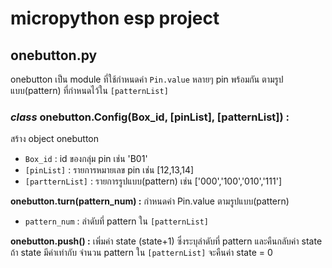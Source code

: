 # micropython esp project
## onebutton.py
onebutton เป็น module ที่ใช้กำหนดค่า `Pin.value` หลายๆ pin พร้อมกัน ตามรูปแบบ(pattern) ที่กำหนดไว้ใน `[patternList]`

### *class* **onebutton.Config(Box_id, [pinList], [patternList]) \:**
สร้าง object onebutton

- `Box_id` : id ของกลุ่ม pin เช่น 'B01'
- `[pinList]` : รายการหมายเลข pin เช่น [12,13,14]   
- `[partternList]` : รายการรูปแบบ(pattern) เช่น ['000','100','010','111']
    
**onebutton.turn(pattern_num) \:**
กำหนดค่า Pin.value ตามรูปแบบ(pattern)
    
- `pattern_num` : ลำดับที่ pattern ใน `[patternList]`

**onebutton.push() \:**
เพิ่มค่า state (state+1) ซึ่งระบุลำดับที่ pattern และคืนกลับค่า state    
ถ้า state มีค่าเท่ากับ จำนวน pattern ใน `[patternList]` จะคืนค่า state = 0

